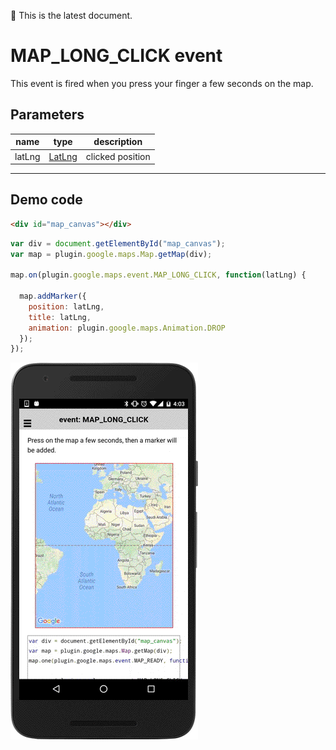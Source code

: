 :green_heart: This is the latest document.

# MAP_LONG_CLICK event

This event is fired when you press your finger a few seconds on the map.

## Parameters

name       | type                              | description
-----------|-----------------------------------|-----------------
latLng     | [LatLng](../../LatLng/README.md)  | clicked position
-----------------------------------------------------------------

## Demo code

```html
<div id="map_canvas"></div>
```

```js
var div = document.getElementById("map_canvas");
var map = plugin.google.maps.Map.getMap(div);

map.on(plugin.google.maps.event.MAP_LONG_CLICK, function(latLng) {

  map.addMarker({
    position: latLng,
    title: latLng,
    animation: plugin.google.maps.Animation.DROP
  });
});
```

![](image.gif)
